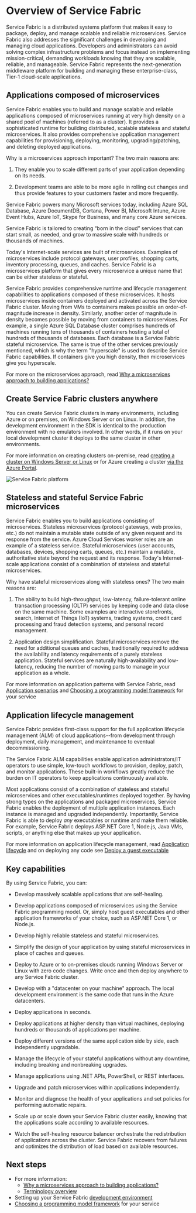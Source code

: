 ﻿<properties
   pageTitle="Overview of Service Fabric | Microsoft Azure"
   description="An overview of Service Fabric, where applications are composed of many microservices to provide scale and resilience. Service Fabric is a distributed systems platform used to build scalable, reliable, and easily managed applications for the cloud"
   services="service-fabric"
   documentationCenter=".net"
   authors="msfussell"
   manager="timlt"
   editor="masnider"/>

<tags
   ms.service="service-fabric"
   ms.devlang="dotnet"
   ms.topic="article"
   ms.tgt_pltfrm="NA"
   ms.workload="NA"
   ms.date="08/03/2016"
   ms.author="mfussell"/>

# Overview of Service Fabric
Service Fabric is a distributed systems platform that makes it easy to package, deploy, and manage scalable and reliable microservices. Service Fabric also addresses the significant challenges in developing and managing cloud applications. Developers and administrators can avoid solving complex infrastructure problems and focus instead on implementing mission-critical, demanding workloads knowing that they are scalable, reliable, and manageable. Service Fabric represents the next-generation middleware platform for building and managing these enterprise-class, Tier-1 cloud-scale applications.

## Applications composed of microservices
Service Fabric enables you to build and manage scalable and reliable applications composed of microservices running at very high density on a shared pool of machines (referred to as a cluster). It provides a sophisticated runtime for building distributed, scalable stateless and stateful microservices. It also provides comprehensive application management capabilities for provisioning, deploying, monitoring, upgrading/patching, and deleting deployed applications.

Why is a microservices approach important? The two main reasons are:

1. They enable you to scale different parts of your application depending on its needs.

2. Development teams are able to be more agile in rolling out changes and thus provide features to your customers faster and more frequently.

Service Fabric powers many Microsoft services today, including Azure SQL Database, Azure DocumentDB, Cortana, Power BI, Microsoft Intune, Azure Event Hubs, Azure IoT, Skype for Business, and many core Azure services.

Service Fabric is tailored to creating “born in the cloud” services that can start small, as needed, and grow to massive scale with hundreds or thousands of machines.

Today's Internet-scale services are built of microservices. Examples of microservices include protocol gateways, user profiles, shopping carts, inventory processing, queues, and caches. Service Fabric is a microservices platform that gives every microservice a unique name that can be either stateless or stateful.

Service Fabric provides comprehensive runtime and lifecycle management capabilities to applications composed of these microservices. It hosts microservices inside containers deployed and activated across the Service Fabric cluster. Moving from VMs to containers makes possible an order-of-magnitude increase in density. Similarly, another order of magnitude in density becomes possible by moving from containers to microservices. For example, a single Azure SQL Database cluster comprises hundreds of machines running tens of thousands of containers hosting a total of hundreds of thousands of databases. Each database is a Service Fabric stateful microservice. The same is true of the other services previously mentioned, which is why the term "hyperscale" is used to describe Service Fabric capabilities. If containers give you high density, then microservices give you hyperscale.

For more on the microservices approach, read [Why a microservices approach to building applications?](service-fabric-overview-microservices.md)

## Create Service Fabric clusters anywhere
You can create Service Fabric clusters in many environments, including Azure or on premises, on Windows Server or on Linux. In addition, the development environment in the SDK is identical to the production environment with no emulators involved. In other words, if it runs on your local development cluster it deploys to the same cluster in other environments.

For more information on creating clusters on-premise, read [creating a cluster on Windows Server or Linux](service-fabric-deploy-anywhere.md) or for Azure creating a cluster [via the Azure Portal](service-fabric-cluster-creation-via-portal.md).

![Service Fabric platform][Image1]

## Stateless and stateful Service Fabric microservices

Service Fabric enables you to build applications consisting of microservices. Stateless microservices (protocol gateways, web proxies, etc.) do not maintain a mutable state outside of any given request and its response from the service. Azure Cloud Services worker roles are an example of a stateless service. Stateful microservices (user accounts, databases, devices, shopping carts, queues, etc.) maintain a mutable, authoritative state beyond the request and its response. Today's Internet-scale applications consist of a combination of stateless and stateful microservices.

Why have stateful microservices along with stateless ones? The two main reasons are:

1. The ability to build high-throughput, low-latency, failure-tolerant online transaction processing (OLTP) services by keeping code and data close on the same machine. Some examples are interactive storefronts, search, Internet of Things (IoT) systems, trading systems, credit card processing and fraud detection systems, and personal record management.

2. Application design simplification. Stateful microservices remove the need for additional queues and caches, traditionally required to address the availability and latency requirements of a purely stateless application. Stateful services are naturally high-availability and low-latency, reducing the number of moving parts to manage in your application as a whole.

For more information on application patterns with Service Fabric, read [Application scenarios](service-fabric-application-scenarios.md) and [Choosing a programming model framework](service-fabric-choose-framework.md) for your service

## Application lifecycle management
Service Fabric provides first-class support for the full application lifecycle management (ALM) of cloud applications--from development through deployment, daily management, and maintenance to eventual decommissioning.

The Service Fabric ALM capabilities enable application administrators/IT operators to use simple, low-touch workflows to provision, deploy, patch, and monitor applications. These built-in workflows greatly reduce the burden on IT operators to keep applications continuously available.

Most applications consist of a combination of stateless and stateful microservices and other executables/runtimes deployed together. By having strong types on the applications and packaged microservices, Service Fabric enables the deployment of multiple application instances. Each instance is managed and upgraded independently. Importantly, Service Fabric is able to deploy *any* executables or runtime and make them reliable. For example, Service Fabric deploys ASP.NET Core 1, Node.js, Java VMs, scripts, or anything else that makes up your application.

For more information on application lifecycle management, read [Application lifecycle](service-fabric-application-lifecycle.md) and on deploying any code see [Deploy a guest executable](service-fabric-deploy-existing-app.md)

## Key capabilities
By using Service Fabric, you can:

- Develop massively scalable applications that are self-healing.

- Develop applications composed of microservices using the Service Fabric programming model. Or, simply host guest executables and other application frameworks of your choice, such as ASP.NET Core 1, or Node.js.

- Develop highly reliable stateless and stateful microservices.

- Simplify the design of your application by using stateful microservices in place of caches and queues.

- Deploy to Azure or to on-premises clouds running Windows Server or Linux with zero code changes. Write once and then deploy anywhere to any Service Fabric cluster.

- Develop with a "datacenter on your machine" approach. The local development environment is the same code that runs in the Azure datacenters.

- Deploy applications in seconds.

- Deploy applications at higher density than virtual machines, deploying hundreds or thousands of applications per machine.

- Deploy different versions of the same application side by side, each independently upgradable.

- Manage the lifecycle of your stateful applications without any downtime, including breaking and nonbreaking upgrades.

- Manage applications using .NET APIs, PowerShell, or REST interfaces.

- Upgrade and patch microservices within applications independently.

- Monitor and diagnose the health of your applications and set policies for performing automatic repairs.

- Scale up or scale down your Service Fabric cluster easily, knowing that the applications scale according to available resources.

- Watch the self-healing resource balancer orchestrate the redistribution of applications across the cluster. Service Fabric recovers from failures and optimizes the distribution of load based on available resources.

<!--Every topic should have next steps and links to the next logical set of content to keep the customer engaged-->
## Next steps

* For more information:
    * [Why a microservices approach to building applications?](service-fabric-overview-microservices.md)
    * [Terminology overview](service-fabric-technical-overview.md)
* Setting up your Service Fabric [development environment](service-fabric-get-started.md)  
* [Choosing a programming model framework](service-fabric-choose-framework.md) for your service

[Image1]: media/service-fabric-overview/Service-Fabric-Overview.png
